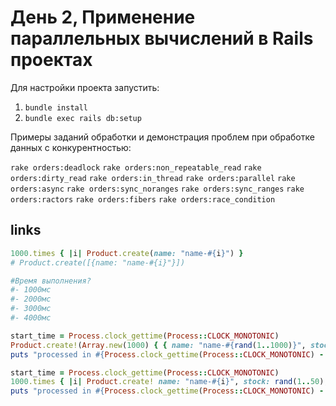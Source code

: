 # День 2, Применение параллельных вычислений в Rails проектах

Для настройки проекта запустить:

1. `bundle install`
2. `bundle exec rails db:setup`

Примеры заданий обработки и демонстрация проблем при обработке данных с конкурентностью:

`rake orders:deadlock`
`rake orders:non_repeatable_read`
`rake orders:dirty_read`
`rake orders:in_thread`
`rake orders:parallel`
`rake orders:async`
`rake orders:sync_noranges`
`rake orders:sync_ranges`
`rake orders:ractors`
`rake orders:fibers`
`rake orders:race_condition`

## links

```ruby
1000.times { |i| Product.create(name: "name-#{i}") }
# Product.create([{name: "name-#{i}"}])

#Время выполнения?
#- 1000мс
#- 2000мс
#- 3000мс
#- 4000мс

start_time = Process.clock_gettime(Process::CLOCK_MONOTONIC)
Product.create!(Array.new(1000) { { name: "name-#{rand(1..1000)}", stock: rand(1..50), price: rand(10..100) } })
puts "processed in #{Process.clock_gettime(Process::CLOCK_MONOTONIC) - start_time}" # processed in 0.1521700001321733

start_time = Process.clock_gettime(Process::CLOCK_MONOTONIC)
1000.times { |i| Product.create! name: "name-#{i}", stock: rand(1..50), price: rand(10..100) }
puts "processed in #{Process.clock_gettime(Process::CLOCK_MONOTONIC) - start_time}" # processed in 0.5186629998497665

```